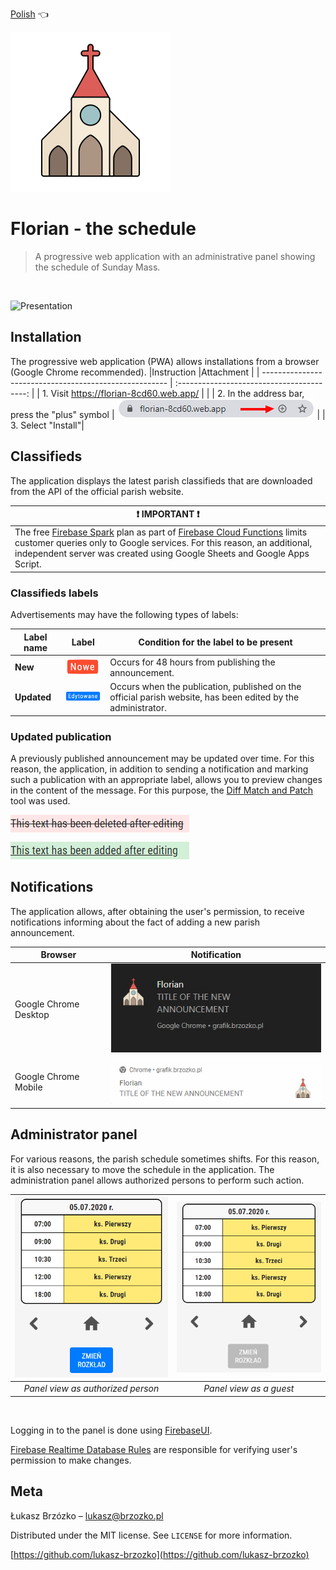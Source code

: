 [Polish](README_pl.md) :point_left:

[![Church](./readme-assets/logo.svg)](https://florian-8cd60.web.app/)

# Florian - the schedule

> A progressive web application with an administrative panel showing the schedule of Sunday Mass.

 </br>

![Presentation](readme-assets/presentation.gif)

## Installation

The progressive web application (PWA) allows installations from a browser (Google Chrome recommended).
|Instruction |Attachment |
| ------------------------------------------------------ | :----------------------------------------: |
| 1. Visit https://florian-8cd60.web.app/ | |
| 2. In the address bar, press the "plus" symbol | ![Presentation](readme-assets/install.png) |
| 3. Select "Install"|

## Classifieds

The application displays the latest parish classifieds that are downloaded from the API of the official parish website.

| :exclamation: IMPORTANT :exclamation:                                                                                                                                                                                                                                                                                                 |
| ------------------------------------------------------------------------------------------------------------------------------------------------------------------------------------------------------------------------------------------------------------------------------------------------------------------------------------- |
| The free [Firebase Spark](https://firebase.google.com/pricing#cloud-functions) plan as part of [Firebase Cloud Functions](https://firebase.google.com/products/functions) limits customer queries only to Google services. For this reason, an additional, independent server was created using Google Sheets and Google Apps Script. |

### Classifieds labels

Advertisements may have the following types of labels:

| Label name  |                        Label                        | Condition for the label to be present                                                                        |
| ----------- | :-------------------------------------------------: | ------------------------------------------------------------------------------------------------------------ |
| **New**     |     ![New label](./readme-assets/label-new.png)     | Occurs for 48 hours from publishing the announcement.                                                        |
| **Updated** | ![Updated label](./readme-assets/label-updated.png) | Occurs when the publication, published on the official parish website, has been edited by the administrator. |

### Updated publication

A previously published announcement may be updated over time. For this reason, the application, in addition to sending a notification and marking such a publication with an appropriate label, allows you to preview changes in the content of the message. For this purpose, the [Diff Match and Patch](https://github.com/google/diff-match-patch) tool was used.

![Diff text](./readme-assets/diff-text-en.png)

## Notifications

The application allows, after obtaining the user's permission, to receive notifications informing about the fact of adding a new parish announcement.

| Browser               |                       Notification                        |
| --------------------- | :-------------------------------------------------------: |
| Google Chrome Desktop |    ![Presentation](readme-assets/notification-en.png)     |
| Google Chrome Mobile  | ![Presentation](readme-assets/notification-mobile-en.png) |

## Administrator panel

For various reasons, the parish schedule sometimes shifts. For this reason, it is also necessary to move the schedule in the application. The administration panel allows authorized persons to perform such action.

| ![Admin panel](./readme-assets/admin.png) | ![Admin panel Guest](./readme-assets/admin-guest.png) |
| :---------------------------------------: | :---------------------------------------------------: |
|     _Panel view as authorized person_     |                _Panel view as a guest_                |

</br>

Logging in to the panel is done using [FirebaseUI](https://github.com/firebase/firebaseui-web).

[Firebase Realtime Database Rules](https://firebase.google.com/docs/database/security) are responsible for verifying user's permission to make changes.

## Meta

Łukasz Brzózko – lukasz@brzozko.pl

Distributed under the MIT license. See `LICENSE` for more information.

[https://github.com/lukasz-brzozko](https://github.com/lukasz-brzozko)
